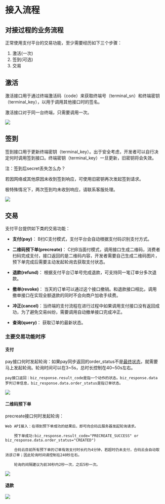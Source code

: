 # 接入流程

## 对接过程的业务流程

正常使用支付平台的交易功能，至少需要经历如下三个步骤：

1. 激活\(一次\)
2. 签到\(可选\)
3. 交易

## 激活

激活接口用于通过终端激活码（code）来获取终端号（terminal\_sn）和终端密钥（terminal\_key），以用于调用其他接口时的签名。

激活接口对于同一台终端，只需要调用一次。

![](../img/NotActivited.png?raw=true)

## 签到

签到接口用于更新终端密钥（terminal\_key）。出于安全考虑，开发者可以自行决定何时调用签到接口。终端密钥（terminal\_key）一旦更新，旧密钥将会失效。

注：签到后secret丢失怎么办？

若因网络或其他原因未收到签到响应，可使用旧密钥再次发起签到请求。

极特殊情况下，两次签到均未收到响应，请联系客服处理。

![](../img/Activited.png?raw=true)

## 交易

支付平台提供如下类的交易功能：

* **支付\(pay\)**： B扫C支付模式，支付平台会自动根据支付码识别支付方式。
* **二维码预下单\(precreate\)**： C扫B当面付模式，调用接口生成二维码，消费者扫码完成支付，接口返回的是二维码内容，开发者需要自己生成二维码图片，预下单完成后需要主动发起轮询去获取支付状态。

* **退款\(refund\)**： 根据支付平台订单号完成退款，可支持同一笔订单分多次退款。

* **撤单\(revoke\)**： 当天的订单可以通过这个接口撤销。和退款接口相比，调用撤单接口在实现全额退款的同时不会向商户加收手续费。

* **冲正\(cancel\)**：当终端的支付流程在进行过程中如果调用支付接口没有返回成功，为了避免交易纠纷，需要调用自动撤单接口完成冲正。

* **查询\(query\)**： 获取订单的最新状态。

### 主要交易功能时序

#### 支付

pay接口何时发起轮询：如果pay同步返回的order\_status不是[最终状态](#status)，就需要马上发起轮询。轮询时间可以在3~5s，总时长控制在40~50s左右。

```
pay接口返回：biz_response.result_code是指一个动作的状态。biz_response.data罗列订单信息，biz_response.data.order_status是指订单状态。
```

![](../img/pay_sd.jpg?raw=true)

#### 二维码预下单

precreate接口何时发起轮询：

```
Web API接入：在得到预下单成功的结果后，即可向合码云服务器发起轮询请求。

    预下单成功:biz_response.result_code="PRECREATE_SUCCESS" or biz_response.data.order_status="CREATED")

    合码云目前所有预下单的订单有效支付时长约为4分钟，若超时仍未支付，合码云会自动取消该订单；因此轮询时间请控制在240秒左右。

    轮询的间隔建议为前30秒内2秒一次，之后5秒一次。
```

![](../img/precreate_sd.jpg?raw=true)

#### 退款

![](../img/refund_sd.jpg?raw=true)

